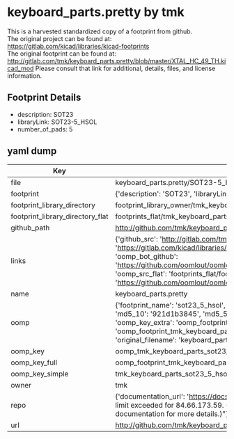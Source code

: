 # keyboard_parts.pretty by tmk  
This is a harvested standardized copy of a footprint from github.  
The original project can be found at:  
https://gitlab.com/kicad/libraries/kicad-footprints  
The original footprint can be found at:
http://gitlab.com/tmk/keyboard_parts.pretty/blob/master/XTAL_HC_49_TH.kicad_mod
Please consult that link for additional, details, files, and license information.  
## Footprint Details
* description: SOT23  
* libraryLink: SOT23-5_HSOL  
* number_of_pads: 5  
## yaml dump  
| Key | Value |  
| --- | --- |  
| file | keyboard_parts.pretty/SOT23-5_HSOL.kicad_mod |  
| footprint | {'description': 'SOT23', 'libraryLink': 'SOT23-5_HSOL', 'number_of_pads': 5} |  
| footprint_library_directory | footprint_library_owner/tmk_keyboard_parts.pretty |  
| footprint_library_directory_flat | footprints_flat/tmk_keyboard_parts_sot23_5_hsol/working |  
| github_path | http://github.com/tmk/keyboard_parts.pretty/blob/master/SOT23-5_HSOL.kicad_mod |  
| links | {'github_src': 'http://gitlab.com/tmk/keyboard_parts.pretty/blob/master/XTAL_HC_49_TH.kicad_mod', 'github_src_repo': 'https://gitlab.com/kicad/libraries/kicad-footprints', 'oomp_bot': 'footprints/tmk_keyboard_parts_sot23_5_hsol/working', 'oomp_bot_github': 'https://github.com/oomlout/oomlout_oomp_footprint_bot/tree/main/footprints/tmk_keyboard_parts_sot23_5_hsol/working', 'oomp_src_flat': 'footprints_flat/footprints_flat/tmk_keyboard_parts_sot23_5_hsol/working', 'oomp_src_flat_github': 'https://github.com/oomlout/oomlout_oomp_footprint_src/tree/main/footprints_flat/tmk_keyboard_parts_sot23_5_hsol/working'} |  
| name | keyboard_parts.pretty |  
| oomp | {'footprint_name': 'sot23_5_hsol', 'library_name': 'keyboard_parts', 'md5': '921d1b384579655f5751bb6f7ecf7d77', 'md5_10': '921d1b3845', 'md5_5': '921d1', 'md5_6': '921d1b', 'oomp_key': 'oomp_tmk_keyboard_parts_sot23_5_hsol', 'oomp_key_extra': 'oomp_footprint_tmk_keyboard_parts_sot23_5_hsol', 'oomp_key_full': 'oomp_footprint_tmk_keyboard_parts_sot23_5_hsol_921d1b', 'oomp_key_simple': 'tmk_keyboard_parts_sot23_5_hsol', 'original_filename': 'keyboard_parts.pretty/SOT23-5_HSOL.kicad_mod', 'owner_name': 'tmk'} |  
| oomp_key | oomp_tmk_keyboard_parts_sot23_5_hsol |  
| oomp_key_full | oomp_footprint_tmk_keyboard_parts_sot23_5_hsol |  
| oomp_key_simple | tmk_keyboard_parts_sot23_5_hsol |  
| owner | tmk |  
| repo | {'documentation_url': 'https://docs.github.com/rest/overview/resources-in-the-rest-api#rate-limiting', 'message': "API rate limit exceeded for 84.66.173.59. (But here's the good news: Authenticated requests get a higher rate limit. Check out the documentation for more details.)"} |  
| url | http://github.com/tmk/keyboard_parts.pretty |  

